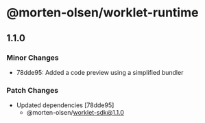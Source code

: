 # @morten-olsen/worklet-runtime

## 1.1.0

### Minor Changes

- 78dde95: Added a code preview using a simplified bundler

### Patch Changes

- Updated dependencies [78dde95]
  - @morten-olsen/worklet-sdk@1.1.0
